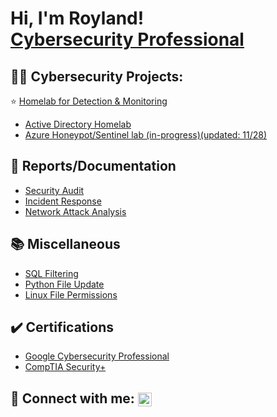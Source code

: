 <h1> Hi, I'm Royland!
  <br>
<a href="https://linkedin.com/in/royland-sanchez">Cybersecurity Professional</a></h1>

<h2>👨‍💻 Cybersecurity Projects:</h2>

 ⭐ [Homelab for Detection & Monitoring](https://github.com/royzen01/HL_Detection_and_Monitoring)
  - [Active Directory Homelab](https://github.com/royzen01/Active_Directory_Lab)
  - [Azure Honeypot/Sentinel lab (in-progress)(updated: 11/28)](https://github.com/royzen01/Azure_Honeypot)
  

<h2>📄 Reports/Documentation</h2>

- [Security Audit](https://github.com/royzen01/Security_Audit)
- [Incident Response](https://github.com/royzen01/Incident_Response)
- [Network Attack Analysis](https://github.com/royzen01/Network_Attack_Analysis)

<h2>📚 Miscellaneous </h2>

- [SQL Filtering](https://github.com/royzen01/SQL_Filtering)
- [Python File Update](https://github.com/royzen01/Python_File_Update)
- [Linux File Permissions](https://github.com/royzen01/Linux_File_Permissions)

<h2>✔️ Certifications</h2>

- [Google Cybersecurity Professional](https://www.credly.com/badges/7d3e0ece-5148-4452-adcf-890642ea88a4/public_url)
- [CompTIA Security+](https://www.credly.com/badges/0d8afe91-f6d9-414f-9702-46af417f7156/public_url)

## 🤳 Connect with me: [<img align="center" alt="roysanchez | LinkedIn" width="22px" src="https://cdn.jsdelivr.net/npm/simple-icons@v3/icons/linkedin.svg" />][linkedin]

[linkedin]: https://linkedin.com/in/royland-sanchez

<!--

Here are some ideas to get you started:

- 🔭 I’m currently working on ...
- 🌱 I’m currently learning ...
- 👯 I’m looking to collaborate on ...
- 🤔 I’m looking for help with ...
- 💬 Ask me about ...
- 📫 How to reach me: ...
- 😄 Pronouns: ...
- ⚡ Fun fact: ...
-->
